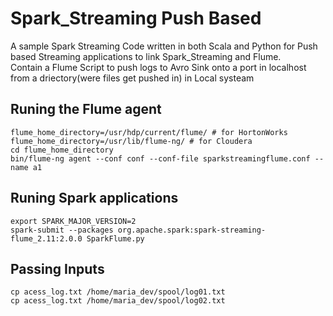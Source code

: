 # Spark_Streaming Push Based 
A sample Spark Streaming Code written in both Scala and Python for Push based Streaming applications to link 
Spark_Streaming and Flume.  
Contain a Flume Script to push logs to Avro Sink onto a port in localhost from a driectory(were files get pushed in) 
in Local systeam  
  
## Runing the Flume agent  
```shell
flume_home_directory=/usr/hdp/current/flume/ # for HortonWorks
flume_home_directory=/usr/lib/flume-ng/ # for Cloudera
cd flume_home_directory
bin/flume-ng agent --conf conf --conf-file sparkstreamingflume.conf --name a1
```  
  
## Runing Spark applications  
```shell
export SPARK_MAJOR_VERSION=2
spark-submit --packages org.apache.spark:spark-streaming-flume_2.11:2.0.0 SparkFlume.py
```  

## Passing Inputs  
```shell
cp acess_log.txt /home/maria_dev/spool/log01.txt
cp acess_log.txt /home/maria_dev/spool/log02.txt
```